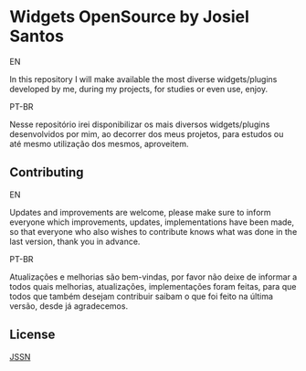 # Widgets OpenSource by Josiel Santos

EN

In this repository I will make available the most diverse widgets/plugins developed by me, during my projects, for studies or even use, enjoy.

PT-BR

Nesse repositório irei disponibilizar os mais diversos widgets/plugins desenvolvidos por mim, ao decorrer dos meus projetos, para estudos ou até mesmo utilização dos mesmos, aproveitem.

## Contributing

EN

Updates and improvements are welcome, please make sure to inform everyone which improvements, updates, implementations have been made, so that everyone who also wishes to contribute knows what was done in the last version, thank you in advance.

PT-BR

Atualizações e melhorias são bem-vindas, por favor não deixe de informar a todos quais melhorias, atualizações, implementações foram feitas, para que todos que também desejam contribuir saibam o que foi feito na última versão, desde já agradecemos.

## License

[JSSN](https://instagram.com/josielssn)
